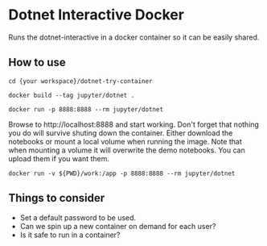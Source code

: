 # Dotnet Interactive Docker
Runs the dotnet-interactive in a docker container so it can be easily shared.

## How to use
`cd {your workspace}/dotnet-try-container`

`docker build --tag jupyter/dotnet .`

`docker run -p 8888:8888 --rm jupyter/dotnet`

Browse to http://localhost:8888 and start working. Don't forget that nothing you do will survive shuting down the container. Either download the notebooks or mount a local volume when running the image. Note that when mounting a volume it will overwrite the demo notebooks. You can upload them if you want them.

`docker run -v ${PWD}/work:/app -p 8888:8888 --rm jupyter/dotnet`

## Things to consider
- Set a default password to be used.
- Can we spin up a new container on demand for each user?
- Is it safe to run in a container?